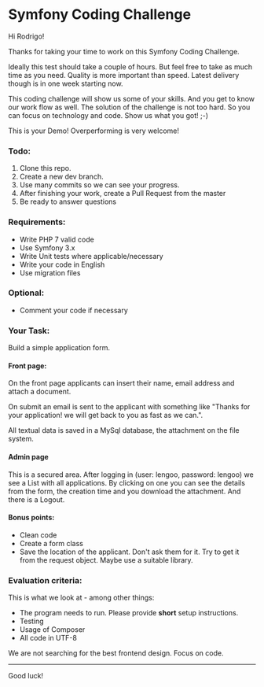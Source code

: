 # Symfony Coding Challenge

Hi Rodrigo!

Thanks for taking your time to work on this Symfony Coding Challenge.

Ideally this test should take a couple of hours. But feel free to take as much time as you need. Quality is more important than speed. Latest delivery though is in one week starting now.

This coding challenge will show us some of your skills. And you get to know our work flow as well. The solution of the challenge is not too hard. So you can focus on technology and code. Show us what you got! ;-)

This is your Demo! Overperforming is very welcome!

### Todo:

1. Clone this repo.
2. Create a new dev branch.
3. Use many commits so we can see your progress.
4. After finishing your work, create a Pull Request from the master
5. Be ready to answer questions

### Requirements:
* Write PHP 7 valid code
* Use Symfony 3.x
* Write Unit tests where applicable/necessary
* Write your code in English
* Use migration files

### Optional:
* Comment your code if necessary

### Your Task:
Build a simple application form. 

#### Front page:
On the front page applicants can insert their name, email address and attach a document.

On submit an email is sent to the applicant with something like "Thanks for your application! we will get back to you as fast as we can.".

All textual data is saved in a MySql database, the attachment on the file system.

#### Admin page

This is a secured area. After logging in (user: lengoo, password: lengoo) we see a List with all applications. By clicking on one you can see the details from the form, the creation time and you download the attachment. And there is a Logout.

#### Bonus points:
* Clean code
* Create a form class
* Save the location of the applicant. Don't ask them for it. Try to get it from the request object. Maybe use a suitable library.

### Evaluation criteria:
This is what we look at - among other things:
* The program needs to run. Please provide **short** setup instructions.
* Testing
* Usage of Composer
* All code in UTF-8

We are not searching for the best frontend design. Focus on code.

---

Good luck!
